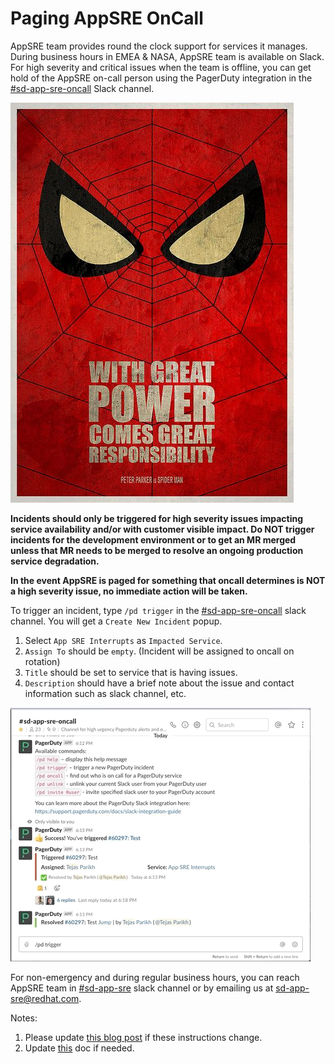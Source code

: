 # Paging AppSRE OnCall

AppSRE team provides round the clock support for services it manages. During business hours in EMEA & NASA, AppSRE team is available on Slack. For high severity and critical issues when the team is offline, you can get hold of the AppSRE on-call person using the PagerDuty integration in the [#sd-app-sre-oncall](https://app.slack.com/client/T027F3GAJ/CKN746TDW) Slack channel.

![](images/spiderman.jpg)

**Incidents should only be triggered for high severity issues impacting service availability and/or with customer visible impact. Do NOT trigger incidents for the development environment or to get an MR merged unless that MR needs to be merged to resolve an ongoing production service degradation.**

**In the event AppSRE is paged for something that oncall determines is NOT a high severity issue, no immediate action will be taken.**

To trigger an incident, type `/pd trigger` in the [#sd-app-sre-oncall](https://app.slack.com/client/T027F3GAJ/CKN746TDW) slack channel. You will get a `Create New Incident` popup.
1. Select `App SRE Interrupts` as `Impacted Service`.
1. `Assign To` should be `empty`. (Incident will be assigned to oncall on rotation)
1. `Title` should be set to service that is having issues.
1. `Description` should have a brief note about the issue and contact information such as slack channel, etc.

![](images/pd.gif)

For non-emergency and during regular business hours, you can reach AppSRE team in [#sd-app-sre](https://app.slack.com/client/T027F3GAJ/CCRND57FW) slack channel or by emailing us at sd-app-sre@redhat.com.

Notes:

1. Please update [this blog post](https://mojo.redhat.com/groups/service-delivery/blog/2020/03/19/paging-appsre-oncall) if these instructions change.
2. Update [this](https://docs.google.com/document/d/1WDfSDuV8jCRzTzEYRFnq8qQXgmqZMTKYJPLrGfTBfvQ/edit) doc if needed.
